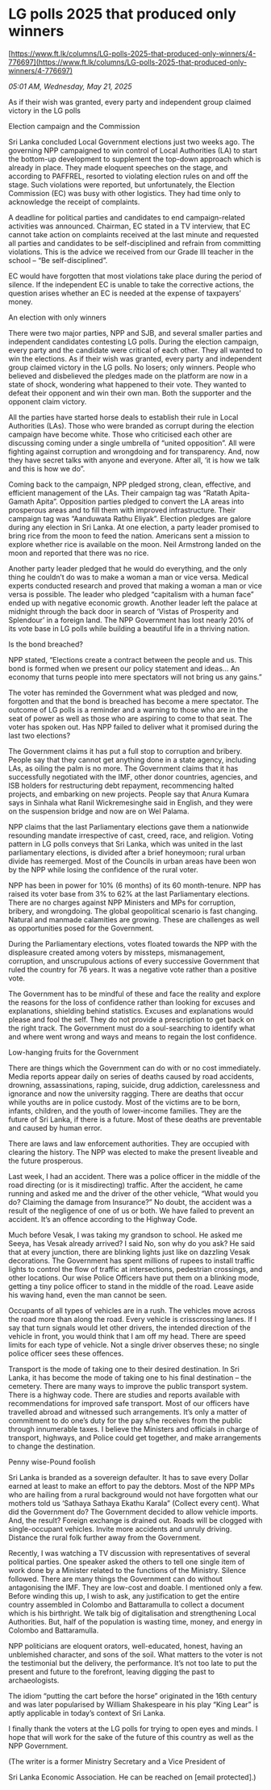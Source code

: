 # LG polls 2025 that produced only winners

[https://www.ft.lk/columns/LG-polls-2025-that-produced-only-winners/4-776697](https://www.ft.lk/columns/LG-polls-2025-that-produced-only-winners/4-776697)

*05:01 AM, Wednesday, May 21, 2025*

As if their wish was granted, every party and independent group claimed victory in the LG polls

Election campaign and the Commission

Sri Lanka concluded Local Government elections just two weeks ago. The governing NPP campaigned to win control of Local Authorities (LA) to start the bottom-up development to supplement the top-down approach which is already in place. They made eloquent speeches on the stage, and according to PAFFREL, resorted to violating election rules on and off the stage. Such violations were reported, but unfortunately, the Election Commission (EC) was busy with other logistics. They had time only to acknowledge the receipt of complaints.

A deadline for political parties and candidates to end campaign-related activities was announced. Chairman, EC stated in a TV interview, that EC cannot take action on complaints received at the last minute and requested all parties and candidates to be self-disciplined and refrain from committing violations. This is the advice we received from our Grade III teacher in the school – “Be self-disciplined”.

EC would have forgotten that most violations take place during the period of silence. If the independent EC is unable to take the corrective actions, the question arises whether an EC is needed at the expense of taxpayers’ money.

An election with only winners

There were two major parties, NPP and SJB, and several smaller parties and independent candidates contesting LG polls. During the election campaign, every party and the candidate were critical of each other. They all wanted to win the elections. As if their wish was granted, every party and independent group claimed victory in the LG polls. No losers; only winners. People who believed and disbelieved the pledges made on the platform are now in a state of shock, wondering what happened to their vote. They wanted to defeat their opponent and win their own man. Both the supporter and the opponent claim victory.

All the parties have started horse deals to establish their rule in Local Authorities (LAs). Those who were branded as corrupt during the election campaign have become white. Those who criticised each other are discussing coming under a single umbrella of “united opposition”. All were fighting against corruption and wrongdoing and for transparency. And, now they have secret talks with anyone and everyone. After all, ‘it is how we talk and this is how we do”.

Coming back to the campaign, NPP pledged strong, clean, effective, and efficient management of the LAs. Their campaign tag was “Ratath Apita-Gamath Apita”. Opposition parties pledged to convert the LA areas into prosperous areas and to fill them with improved infrastructure. Their campaign tag was “Aanduwata Rathu Eliyak”. Election pledges are galore during any election in Sri Lanka. At one election, a party leader promised to bring rice from the moon to feed the nation. Americans sent a mission to explore whether rice is available on the moon. Neil Armstrong landed on the moon and reported that there was no rice.

Another party leader pledged that he would do everything, and the only thing he couldn’t do was to make a woman a man or vice versa. Medical experts conducted research and proved that making a woman a man or vice versa is possible. The leader who pledged “capitalism with a human face” ended up with negative economic growth. Another leader left the palace at midnight through the back door in search of ‘Vistas of Prosperity and Splendour’ in a foreign land. The NPP Government has lost nearly 20% of its vote base in LG polls while building a beautiful life in a thriving nation.

Is the bond breached?

NPP stated, “Elections create a contract between the people and us. This bond is formed when we present our policy statement and ideas… An economy that turns people into mere spectators will not bring us any gains.”

The voter has reminded the Government what was pledged and now, forgotten and that the bond is breached has become a mere spectator. The outcome of LG polls is a reminder and a warning to those who are in the seat of power as well as those who are aspiring to come to that seat. The voter has spoken out. Has NPP failed to deliver what it promised during the last two elections?

The Government claims it has put a full stop to corruption and bribery. People say that they cannot get anything done in a state agency, including LAs, as oiling the palm is no more. The Government claims that it has successfully negotiated with the IMF, other donor countries, agencies, and ISB holders for restructuring debt repayment, recommencing halted projects, and embarking on new projects. People say that Anura Kumara says in Sinhala what Ranil Wickremesinghe said in English, and they were on the suspension bridge and now are on Wel Palama.

NPP claims that the last Parliamentary elections gave them a nationwide resounding mandate irrespective of cast, creed, race, and religion. Voting pattern in LG polls conveys that Sri Lanka, which was united in the last parliamentary elections, is divided after a brief honeymoon; rural urban divide has reemerged. Most of the Councils in urban areas have been won by the NPP while losing the confidence of the rural voter.

NPP has been in power for 10% (6 months) of its 60 month-tenure. NPP has raised its voter base from 3% to 62% at the last Parliamentary elections. There are no charges against NPP Ministers and MPs for corruption, bribery, and wrongdoing. The global geopolitical scenario is fast changing. Natural and manmade calamities are growing. These are challenges as well as opportunities posed for the Government.

During the Parliamentary elections, votes floated towards the NPP with the displeasure created among voters by missteps, mismanagement, corruption, and unscrupulous actions of every successive Government that ruled the country for 76 years. It was a negative vote rather than a positive vote.

The Government has to be mindful of these and face the reality and explore the reasons for the loss of confidence rather than looking for excuses and explanations, shielding behind statistics. Excuses and explanations would please and fool the self. They do not provide a prescription to get back on the right track. The Government must do a soul-searching to identify what and where went wrong and ways and means to regain the lost confidence.

Low-hanging fruits for the Government

There are things which the Government can do with or no cost immediately. Media reports appear daily on series of deaths caused by road accidents, drowning, assassinations, raping, suicide, drug addiction, carelessness and ignorance and now the university ragging. There are deaths that occur while youths are in police custody. Most of the victims are to be born, infants, children, and the youth of lower-income families. They are the future of Sri Lanka, if there is a future. Most of these deaths are preventable and caused by human error.

There are laws and law enforcement authorities. They are occupied with clearing the history. The NPP was elected to make the present liveable and the future prosperous.

Last week, I had an accident. There was a police officer in the middle of the road directing (or is it misdirecting) traffic. After the accident, he came running and asked me and the driver of the other vehicle, “What would you do? Claiming the damage from Insurance?” No doubt, the accident was a result of the negligence of one of us or both. We have failed to prevent an accident. It’s an offence according to the Highway Code.

Much before Vesak, I was taking my grandson to school. He asked me Seeya, has Vesak already arrived? I said No, son why do you ask? He said that at every junction, there are blinking lights just like on dazzling Vesak decorations. The Government has spent millions of rupees to install traffic lights to control the flow of traffic at intersections, pedestrian crossings, and other locations. Our wise Police Officers have put them on a blinking mode, getting a tiny police officer to stand in the middle of the road. Leave aside his waving hand, even the man cannot be seen.

Occupants of all types of vehicles are in a rush. The vehicles move across the road more than along the road. Every vehicle is crisscrossing lanes. If I say that turn signals would let other drivers, the intended direction of the vehicle in front, you would think that I am off my head. There are speed limits for each type of vehicle. Not a single driver observes these; no single police officer sees these offences.

Transport is the mode of taking one to their desired destination. In Sri Lanka, it has become the mode of taking one to his final destination – the cemetery. There are many ways to improve the public transport system. There is a highway code. There are studies and reports available with recommendations for improved safe transport. Most of our officers have travelled abroad and witnessed such arrangements. It’s only a matter of commitment to do one’s duty for the pay s/he receives from the public through innumerable taxes. I believe the Ministers and officials in charge of transport, highways, and Police could get together, and make arrangements to change the destination.

Penny wise-Pound foolish

Sri Lanka is branded as a sovereign defaulter. It has to save every Dollar earned at least to make an effort to pay the debtors. Most of the NPP MPs who are hailing from a rural background would not have forgotten what our mothers told us ‘Sathaya Sathaya Ekathu Karala” (Collect every cent). What did the Government do? The Government decided to allow vehicle imports. And, the result? Foreign exchange is drained out. Roads will be clogged with single-occupant vehicles. Invite more accidents and unruly driving. Distance the rural folk further away from the Government.

Recently, I was watching a TV discussion with representatives of several political parties. One speaker asked the others to tell one single item of work done by a Minister related to the functions of the Ministry. Silence followed. There are many things the Government can do without antagonising the IMF. They are low-cost and doable. I mentioned only a few. Before winding this up, I wish to ask, any justification to get the entire country assembled in Colombo and Battaramulla to collect a document which is his birthright. We talk big of digitalisation and strengthening Local Authorities. But, half of the population is wasting time, money, and energy in Colombo and Battaramulla.

NPP politicians are eloquent orators, well-educated, honest, having an unblemished character, and sons of the soil. What matters to the voter is not the testimonial but the delivery, the performance. It’s not too late to put the present and future to the forefront, leaving digging the past to archaeologists.

The idiom “putting the cart before the horse” originated in the 16th century and was later popularised by William Shakespeare in his play “King Lear” is aptly applicable in today’s context of Sri Lanka.

I finally thank the voters at the LG polls for trying to open eyes and minds. I hope that will work for the sake of the future of this country as well as the NPP Government.

(The writer is a former Ministry Secretary and a Vice President of

Sri Lanka Economic Association. He can be reached on [email protected].)

